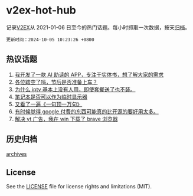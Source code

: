 # v2ex-hot-hub

 记录[V2EX](https://www.v2ex.com/)从 2021-01-06 日至今的热门话题。每小时抓取一次数据，按天[归档](archives)。

`更新时间：2024-10-05 10:23:26 +0800`

## 热议话题

1. [我开发了一款 AI 助读的 APP，专注于实体书，想了解大家的需求](https://www.v2ex.com/t/1077618)
1. [各位踏空了吗，节后是否准备上车？](https://www.v2ex.com/t/1077662)
1. [为什么 iptv 基本上没有人用，即使套餐送了也不装。](https://www.v2ex.com/t/1077677)
1. [笔记本是否可以作为临时显示器](https://www.v2ex.com/t/1077674)
1. [又看了一遍《一句顶一万句》](https://www.v2ex.com/t/1077627)
1. [有时候觉得 google 付费的东西可能真的比开源的要好用太多。](https://www.v2ex.com/t/1077716)
1. [解决 yt 广告，我在 win 下载了 brave 浏览器](https://www.v2ex.com/t/1077622)

## 历史归档

[archives](archives)

## License

See the [LICENSE](LICENSE) file for license rights and limitations (MIT).
